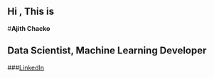 ## Hi , This is 

#**Ajith Chacko**
## Data Scientist, Machine Learning Developer 
###[LinkedIn](https://www.linkedin.com/in/ajith-chacko-699a39b4/)


